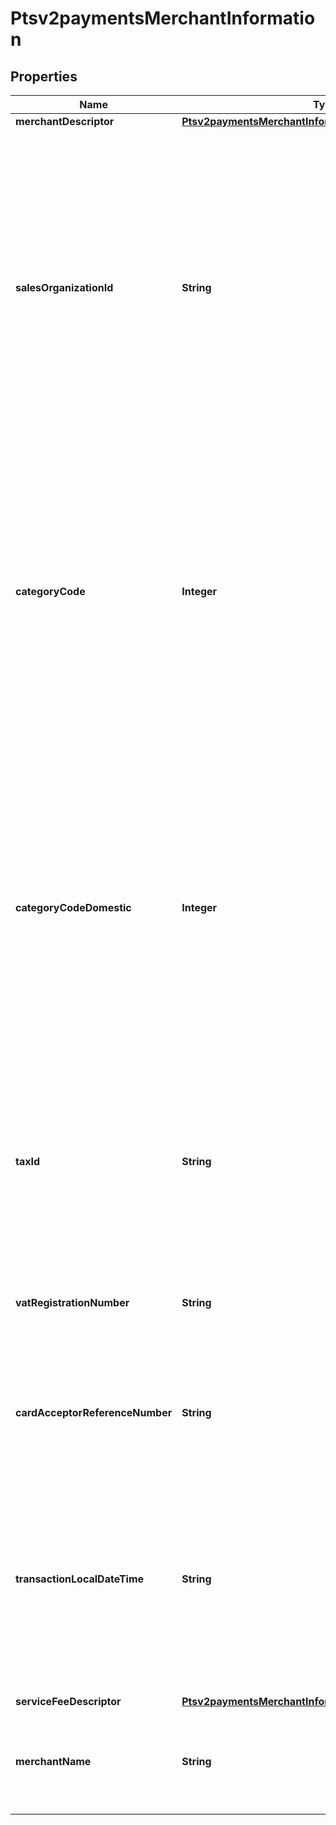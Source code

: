 
# Ptsv2paymentsMerchantInformation

## Properties
Name | Type | Description | Notes
------------ | ------------- | ------------- | -------------
**merchantDescriptor** | [**Ptsv2paymentsMerchantInformationMerchantDescriptor**](Ptsv2paymentsMerchantInformationMerchantDescriptor.md) |  |  [optional]
**salesOrganizationId** | **String** | Company ID assigned to an independent sales organization. Get this value from Mastercard.  #### CyberSource through VisaNet The value for this field corresponds to the following data in the TC 33 capture file: - Record: CP01 TCR6 - Position: 106-116 - Field: Mastercard Independent Sales Organization ID  **Note** The TC 33 Capture file contains information about the purchases and refunds that a merchant submits to CyberSource. CyberSource through VisaNet creates the TC 33 Capture file at the end of the day and sends it to the merchant’s acquirer, who uses this information to facilitate end-of-day clearing processing with payment card companies.  For processor-specific information, see the &#x60;sales_organization_ID&#x60; field description in [Credit Card Services Using the SCMP API.](http://apps.cybersource.com/library/documentation/dev_guides/CC_Svcs_SCMP_API/html)  |  [optional]
**categoryCode** | **Integer** | The value for this field is a four-digit number that the payment card industry uses to classify merchants into market segments. A payment card company assigned one or more of these values to your business when you started accepting the payment card company’s cards. When you do not include this field in your request, CyberSource uses the value in your CyberSource account.  For processor-specific information, see the &#x60;merchant_category_code&#x60; field description in [Credit Card Services Using the SCMP API.](http://apps.cybersource.com/library/documentation/dev_guides/CC_Svcs_SCMP_API/html)  #### CyberSource through VisaNet The value for this field corresponds to the following data in the TC 33 capture file5: - Record: CP01 TCR4 - Position: 150-153 - Field: Merchant Category Code  |  [optional]
**categoryCodeDomestic** | **Integer** | Merchant category code for domestic transactions. The value for this field is a four-digit number that the payment card industry uses to classify merchants into market segments. A payment card company assigned one or more of these values to your business when you started accepting the payment card company’s cards. Including this field in a request for a domestic transaction might reduce interchange fees.  When you include this field in a request: - Do not include the &#x60;merchant_category_code&#x60; field. - The value for this field overrides the value in your CyberSource account.  This field is supported only for: - Domestic transactions with Mastercard in Spain. Domestic means that you and the cardholder are in the same country. - Merchants enrolled in the OmniPay Direct interchange program. - First Data Merchant Solutions (Europe) on OmniPay Direct.  |  [optional]
**taxId** | **String** | Your Cadastro Nacional da Pessoa Jurídica (CNPJ) number.  This field is supported only for BNDES transactions on CyberSource through VisaNet.  The value for this field corresponds to the following data in the TC 33 capture file5: - Record: CP07 TCR6 - Position: 40-59 - Field: BNDES Reference Field 1  For details, see &#x60;bill_merchant_tax_id&#x60; field description in the [Credit Card Services Using the SCMP API.](https://apps.cybersource.com/library/documentation/dev_guides/CC_Svcs_SCMP_API/html/)  |  [optional]
**vatRegistrationNumber** | **String** | Your government-assigned tax identification number.  For CtV processors, the maximum length is 20.  For other processor-specific information, see the &#x60;merchant_vat_registration_number&#x60; field description in [Level II and Level III Processing Using the SCMP API.](http://apps.cybersource.com/library/documentation/dev_guides/Level_2_3_SCMP_API/html)  |  [optional]
**cardAcceptorReferenceNumber** | **String** | Reference number that facilitates card acceptor/corporation communication and record keeping.  For processor-specific information, see the &#x60;card_acceptor_ref_number&#x60; field description in [Level II and Level III Processing Using the SCMP API.](http://apps.cybersource.com/library/documentation/dev_guides/Level_2_3_SCMP_API/html)  |  [optional]
**transactionLocalDateTime** | **String** | Local date and time at your physical location. Include both the date and time in this field or leave it blank. This field is supported only for **CyberSource through VisaNet**.  For processor-specific information, see the &#x60;transaction_local_date_time&#x60; field description in [Credit Card Services Using the SCMP API.](http://apps.cybersource.com/library/documentation/dev_guides/CC_Svcs_SCMP_API/html)  Format: &#x60;YYYYMMDDhhmmss&#x60;, where:   - YYYY &#x3D; year  - MM &#x3D; month  - DD &#x3D; day  - hh &#x3D; hour  - mm &#x3D; minutes  - ss &#x3D; seconds   For processor-specific information, see the &#x60;transaction_local_date_time&#x60; field description in [Credit Card Services Using the SCMP API.](http://apps.cybersource.com/library/documentation/dev_guides/CC_Svcs_SCMP_API/html)  |  [optional]
**serviceFeeDescriptor** | [**Ptsv2paymentsMerchantInformationServiceFeeDescriptor**](Ptsv2paymentsMerchantInformationServiceFeeDescriptor.md) |  |  [optional]
**merchantName** | **String** | Use this field only if you are requesting payment with Payer Authentication serice together.  Your company’s name as you want it to appear to the customer in the issuing bank’s authentication form. This value overrides the value specified by your merchant bank.  |  [optional]




